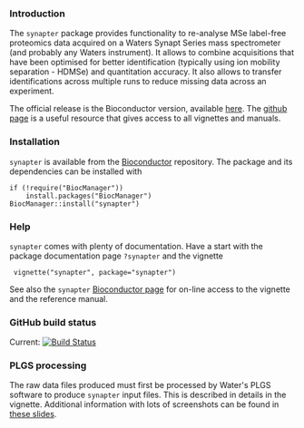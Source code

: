 ### Introduction

The `synapter` package provides functionality to re-analyse MSe
label-free proteomics data acquired on a Waters Synapt Series mass
spectrometer (and probably any Waters instrument). It allows to
combine acquisitions that have been optimised for better
identification (typically using ion mobility separation - HDMSe) and
quantitation accuracy. It also allows to transfer identifications
across multiple runs to reduce missing data across an experiment.

The official release is the Bioconductor version, available
[here](http://bioconductor.org/packages/devel/bioc/html/synapter.html). The
[github page](https://lgatto.github.io/synapter/) is a useful resource
that gives access to all vignettes and manuals.

### Installation

`synapter` is available from the
[Bioconductor](http://www.bioconductor.org) repository. The package
and its dependencies can be installed with

    if (!require("BiocManager"))
        install.packages("BiocManager")
    BiocManager::install("synapter")

### Help

`synapter` comes with plenty of documentation. Have a start with the
package documentation page `?synapter` and the vignette

     vignette("synapter", package="synapter")


See also the `synapter` [Bioconductor
page](http://bioconductor.org/packages/devel/bioc/html/synapter.html)
for on-line access to the vignette and the reference manual.

### GitHub build status

Current: [![Build
Status](https://travis-ci.org/lgatto/synapter.svg?branch=master)](https://travis-ci.org/lgatto/synapter)

### PLGS processing

The raw data files produced must first be processed by Water's PLGS
software to produce `synapter` input files. This is described in
details in the vignette. Additional information with lots of
screenshots can be found in [these
slides](http://proteome.sysbiol.cam.ac.uk/lgatto/synapter/PLGS_Data_Processing.pdf).

